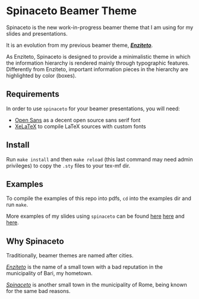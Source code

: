 # Spinaceto Beamer Theme

Spinaceto is the new work-in-progress beamer theme that I am using for my slides and presentations.

It is an evolution from my previous beamer theme, [**_Enziteto_**](https://github.com/arranger1044/enzitetobeamertheme).

As Enziteto, Spinaceto is designed to provide a minimalistic theme in which
the information hierarchy is rendered mainly through typographic features.
Differently from Enziteto, important information pieces in the hierarchy are highlighted by color (boxes).

## Requirements
In order to use `spinaceto` for your beamer presentations, you will need:

- [Open Sans](https://www.google.com/fonts/specimen/Open+Sans) as a
  decent open source sans serif font
- [XeLaTeX](http://www.xelatex.org/) to compile LaTeX sources with
custom fonts

## Install
Run `make install` and then `make reload` (this last command may need
admin privileges) to copy the `.sty` files to your tex-mf dir.

## Examples
To compile the examples of this repo into pdfs, `cd` into the examples dir and run `make`.

More examples of my slides using `spinaceto` can be found [here](http://starai.cs.ucla.edu/slides/TPMTutorialUAI19.pdf) [here](https://github.com/arranger1044/aaai19-abda-presgari/blob/master/presgari.pdf) and [here](https://github.com/arranger1044/antitesi-presgari/blob/master/presgari.pdf).

## Why Spinaceto
Traditionally, beamer themes are named after cities.

[*Enziteto*](https://github.com/arranger1044/enzitetobeamertheme) is the name of a small town with a bad reputation in the municipality of Bari, my hometown. 

[*Spinaceto*](https://www.youtube.com/watch?v=mACBDz6vBpI) is another small town in the municipality of Rome, being known for the same bad reasons.
